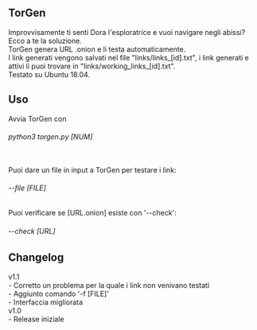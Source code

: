 <h2>TorGen</h2>
 Improvvisamente ti senti Dora l'esploratrice e vuoi navigare negli abissi? Ecco a te la soluzione. <br>
 TorGen genera URL .onion e li testa automaticamente.<br>
 I link generati vengono salvati nel file "links/links_[id].txt", i link generati e attivi li puoi trovare in "links/working_links_[id].txt".
 <br>
 Testato su Ubuntu 18.04.

<h2>Uso</h2>
 Avvia TorGen con
 <h6>python3 torgen.py [NUM]</h6><br>
 Puoi dare un file in input a TorGen per testare i link:
 <h6>--file [FILE]</h6>
 Puoi verificare se [URL.onion] esiste con '--check':
 <h6>--check [URL]</h6>


<h2>Changelog</h2>
v1.1<br>
    - Corretto un problema per la quale i link non venivano testati<br>
    - Aggiunto comando '-f [FILE]'<br>
    - Interfaccia migliorata<br>
v1.0<br>
    - Release iniziale<br>


